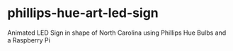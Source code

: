 # phillips-hue-art-led-sign

Animated LED Sign in shape of North Carolina using Phillips Hue Bulbs and a Raspberry Pi
